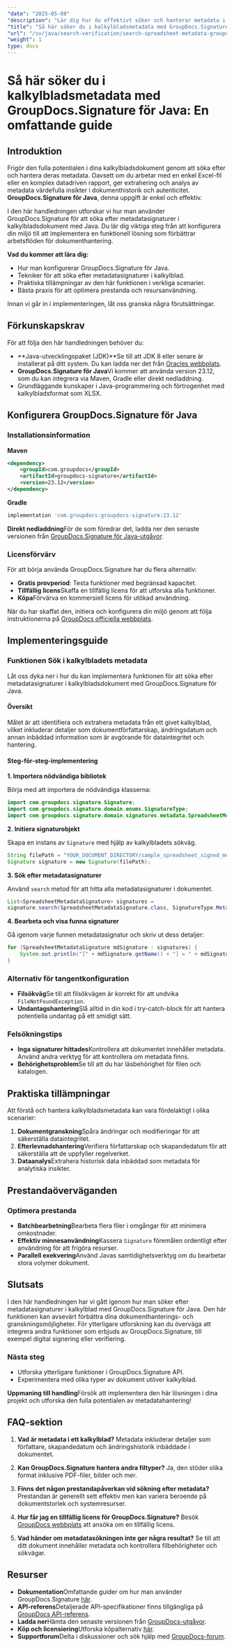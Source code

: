```yaml
---
"date": "2025-05-08"
"description": "Lär dig hur du effektivt söker och hanterar metadata i kalkylblad med GroupDocs.Signature för Java. Den här guiden behandlar installation, implementering och praktiska tillämpningar."
"title": "Så här söker du i kalkylbladsmetadata med GroupDocs.Signature för Java - En omfattande guide"
"url": "/sv/java/search-verification/search-spreadsheet-metadata-groupdocs-signature-java/"
"weight": 1
type: docs
---
```

# Så här söker du i kalkylbladsmetadata med GroupDocs.Signature för Java: En omfattande guide

## Introduktion

Frigör den fulla potentialen i dina kalkylbladsdokument genom att söka efter och hantera deras metadata. Oavsett om du arbetar med en enkel Excel-fil eller en komplex datadriven rapport, ger extrahering och analys av metadata värdefulla insikter i dokumenthistorik och autenticitet. **GroupDocs.Signature för Java**, denna uppgift är enkel och effektiv.

I den här handledningen utforskar vi hur man använder GroupDocs.Signature för att söka efter metadatasignaturer i kalkylbladsdokument med Java. Du lär dig viktiga steg från att konfigurera din miljö till att implementera en funktionell lösning som förbättrar arbetsflöden för dokumenthantering.

**Vad du kommer att lära dig:**
- Hur man konfigurerar GroupDocs.Signature för Java.
- Tekniker för att söka efter metadatasignaturer i kalkylblad.
- Praktiska tillämpningar av den här funktionen i verkliga scenarier.
- Bästa praxis för att optimera prestanda och resursanvändning.

Innan vi går in i implementeringen, låt oss granska några förutsättningar.

## Förkunskapskrav

För att följa den här handledningen behöver du:
- **Java-utvecklingspaket (JDK)**Se till att JDK 8 eller senare är installerat på ditt system. Du kan ladda ner det från [Oracles webbplats](https://www.oracle.com/java/technologies/javase-downloads.html).
- **GroupDocs.Signature för Java**Vi kommer att använda version 23.12, som du kan integrera via Maven, Gradle eller direkt nedladdning.
- Grundläggande kunskaper i Java-programmering och förtrogenhet med kalkylbladsformat som XLSX.

## Konfigurera GroupDocs.Signature för Java

### Installationsinformation

**Maven**
```xml
<dependency>
    <groupId>com.groupdocs</groupId>
    <artifactId>groupdocs-signature</artifactId>
    <version>23.12</version>
</dependency>
```

**Gradle**
```gradle
implementation 'com.groupdocs:groupdocs-signature:23.12'
```

**Direkt nedladdning**För de som föredrar det, ladda ner den senaste versionen från [GroupDocs.Signature för Java-utgåvor](https://releases.groupdocs.com/signature/java/).

### Licensförvärv

För att börja använda GroupDocs.Signature har du flera alternativ:
- **Gratis provperiod**: Testa funktioner med begränsad kapacitet.
- **Tillfällig licens**Skaffa en tillfällig licens för att utforska alla funktioner.
- **Köpa**Förvärva en kommersiell licens för utökad användning.

När du har skaffat den, initiera och konfigurera din miljö genom att följa instruktionerna på [GroupDocs officiella webbplats](https://purchase.groupdocs.com/buy).

## Implementeringsguide

### Funktionen Sök i kalkylbladets metadata

Låt oss dyka ner i hur du kan implementera funktionen för att söka efter metadatasignaturer i kalkylbladsdokument med GroupDocs.Signature för Java.

#### Översikt

Målet är att identifiera och extrahera metadata från ett givet kalkylblad, vilket inkluderar detaljer som dokumentförfattarskap, ändringsdatum och annan inbäddad information som är avgörande för dataintegritet och hantering.

#### Steg-för-steg-implementering

**1. Importera nödvändiga bibliotek**

Börja med att importera de nödvändiga klasserna:
```java
import com.groupdocs.signature.Signature;
import com.groupdocs.signature.domain.enums.SignatureType;
import com.groupdocs.signature.domain.signatures.metadata.SpreadsheetMetadataSignature;
```

**2. Initiera signaturobjekt**

Skapa en instans av `Signature` med hjälp av kalkylbladets sökväg.
```java
String filePath = "YOUR_DOCUMENT_DIRECTORY/sample_spreadsheet_signed_metadata.xlsx";
Signature signature = new Signature(filePath);
```

**3. Sök efter metadatasignaturer**

Använd `search` metod för att hitta alla metadatasignaturer i dokumentet.
```java
List<SpreadsheetMetadataSignature> signatures = 
signature.search(SpreadsheetMetadataSignature.class, SignatureType.Metadata);
```

**4. Bearbeta och visa funna signaturer**

Gå igenom varje funnen metadatasignatur och skriv ut dess detaljer:
```java
for (SpreadsheetMetadataSignature mdSignature : signatures) {
    System.out.println("[" + mdSignature.getName() + "] = " + mdSignature.getValue());
}
```

### Alternativ för tangentkonfiguration

- **Filsökväg**Se till att filsökvägen är korrekt för att undvika `FileNotFoundException`.
- **Undantagshantering**Slå alltid in din kod i try-catch-block för att hantera potentiella undantag på ett smidigt sätt.

### Felsökningstips

- **Inga signaturer hittades**Kontrollera att dokumentet innehåller metadata. Använd andra verktyg för att kontrollera om metadata finns.
- **Behörighetsproblem**Se till att du har läsbehörighet för filen och katalogen.

## Praktiska tillämpningar

Att förstå och hantera kalkylbladsmetadata kan vara fördelaktigt i olika scenarier:

1. **Dokumentgranskning**Spåra ändringar och modifieringar för att säkerställa dataintegritet.
2. **Efterlevnadshantering**Verifiera författarskap och skapandedatum för att säkerställa att de uppfyller regelverket.
3. **Dataanalys**Extrahera historisk data inbäddad som metadata för analytiska insikter.

## Prestandaöverväganden

### Optimera prestanda

- **Batchbearbetning**Bearbeta flera filer i omgångar för att minimera omkostnader.
- **Effektiv minnesanvändning**Kassera `Signature` föremålen ordentligt efter användning för att frigöra resurser.
- **Parallell exekvering**Använd Javas samtidighetsverktyg om du bearbetar stora volymer dokument.

## Slutsats

I den här handledningen har vi gått igenom hur man söker efter metadatasignaturer i kalkylblad med GroupDocs.Signature för Java. Den här funktionen kan avsevärt förbättra dina dokumenthanterings- och granskningsmöjligheter. För ytterligare utforskning kan du överväga att integrera andra funktioner som erbjuds av GroupDocs.Signature, till exempel digital signering eller verifiering.

### Nästa steg

- Utforska ytterligare funktioner i GroupDocs.Signature API.
- Experimentera med olika typer av dokument utöver kalkylblad.

**Uppmaning till handling**Försök att implementera den här lösningen i dina projekt och utforska den fulla potentialen av metadatahantering!

## FAQ-sektion

1. **Vad är metadata i ett kalkylblad?**
   Metadata inkluderar detaljer som författare, skapandedatum och ändringshistorik inbäddade i dokumentet.

2. **Kan GroupDocs.Signature hantera andra filtyper?**
   Ja, den stöder olika format inklusive PDF-filer, bilder och mer.

3. **Finns det någon prestandapåverkan vid sökning efter metadata?**
   Prestandan är generellt sett effektiv men kan variera beroende på dokumentstorlek och systemresurser.

4. **Hur får jag en tillfällig licens för GroupDocs.Signature?**
   Besök [GroupDocs webbplats](https://purchase.groupdocs.com/temporary-license/) att ansöka om en tillfällig licens.

5. **Vad händer om metadatasökningen inte ger några resultat?**
   Se till att ditt dokument innehåller metadata och kontrollera filbehörigheter och sökvägar.

## Resurser

- **Dokumentation**Omfattande guider om hur man använder GroupDocs.Signature [här](https://docs.groupdocs.com/signature/java/).
- **API-referens**Detaljerade API-specifikationer finns tillgängliga på [GroupDocs API-referens](https://reference.groupdocs.com/signature/java/).
- **Ladda ner**Hämta den senaste versionen från [GroupDocs-utgåvor](https://releases.groupdocs.com/signature/java/).
- **Köp och licensiering**Utforska köpalternativ [här](https://purchase.groupdocs.com/buy).
- **Supportforum**Delta i diskussioner och sök hjälp med [GroupDocs-forum](https://forum.groupdocs.com/c/signature/).